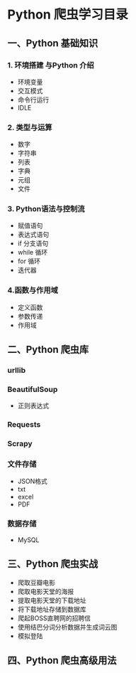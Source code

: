 # Python 爬虫学习目录
## 一、Python 基础知识

### 1. 环境搭建 与Python 介绍
+ 环境变量
+ 交互模式
+ 命令行运行
+ IDLE

### 2. 类型与运算
+ 数字
+ 字符串
+ 列表
+ 字典
+ 元组
+ 文件

### 3. Python语法与控制流
+ 赋值语句
+ 表达式语句
+ if 分支语句
+ while 循环
+ for 循环
+ 迭代器

### 4.函数与作用域
+ 定义函数
+ 参数传递
+ 作用域

## 二、Python 爬虫库

### urllib

### BeautifulSoup
+ 正则表达式

### Requests
### Scrapy
### 文件存储
+ JSON格式
+ txt
+ excel
+ PDF

### 数据存储 
+ MySQL

## 三、Python 爬虫实战
+ 爬取豆瓣电影
+ 爬取电影天堂的海报
+ 提取电影天堂的下载地址
+ 将下载地址存储到数据库
+ 爬起BOSS直聘网的招聘信
+ 使用结巴分词分析数据并生成词云图
+ 模拟登陆
## 四、Python 爬虫高级用法


